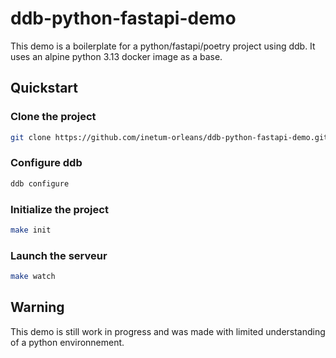 # ddb-python-fastapi-demo

This demo is a boilerplate for a python/fastapi/poetry project using ddb.
It uses an alpine python 3.13 docker image as a base.

## Quickstart

### Clone the project

```bash
git clone https://github.com/inetum-orleans/ddb-python-fastapi-demo.git
```

### Configure ddb

```bash
ddb configure
```

### Initialize the project

```bash 
make init
```

### Launch the serveur
```bash
make watch
```

## Warning

This demo is still work in progress and was made with limited understanding of a python environnement.